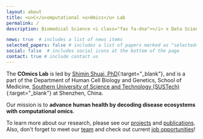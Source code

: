 ```yaml
---
layout: about
title: <u>C</u>omputational <u>Omics</u> Lab
permalink: /
description: Biomedical Science <i class="fas fa-dna"></i> x Data Science <i class="fas fa-laptop-code"></i>

news: true  # includes a list of news items
selected_papers: false # includes a list of papers marked as "selected={true}"
social: false  # includes social icons at the bottom of the page
contact: true # include contact us
---
```


The **COmics Lab** is led by [Shimin Shuai, PhD](https://www.sustech.edu.cn/en/facultys/shiminshuai.html){:target="\_blank"}, and is a part of the Department of Human Cell Biology and Genetics, School of Medicine, [Southern University of Science and Technology (SUSTech)](https://www.sustech.edu.cn/en/){:target="\_blank"} at Shenzhen, China.

Our mission is to **advance human health by decoding disease ecosystems with computational omics**.

To learn more about our research, please see our [projects](/projects/) and [publications](/publications/). Also, don't forget to meet our [team](/team/) and check out current [job opportunities](/jobs/)!


